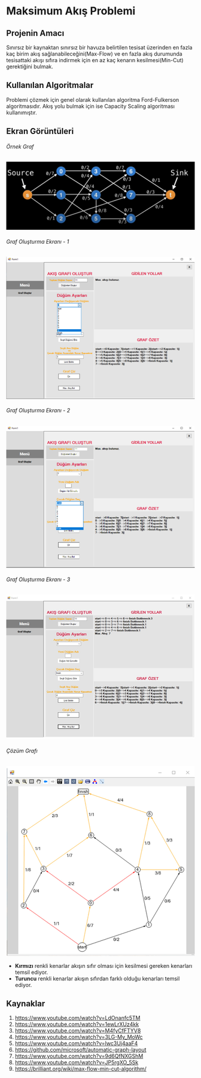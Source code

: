 # Maksimum Akış Problemi

## Projenin Amacı
Sınırsız bir kaynaktan sınırsız bir havuza belirtilen tesisat üzerinden en fazla kaç birim akış sağlanabileceğini(Max-Flow) ve en fazla akış durumunda tesisattaki akışı sıfıra indirmek için en az kaç kenarın kesilmesi(Min-Cut) gerektiğini bulmak.

## Kullanılan Algoritmalar
Problemi çözmek için genel olarak kullanılan algoritma Ford-Fulkerson algoritmasıdır. Akış yolu bulmak için ise Capacity Scaling algoritması kullanımıştır.

## Ekran Görüntüleri

###### Örnek Graf
![graf1](screenshots/exampleGraph.jpg)

###### Graf Oluşturma Ekranı - 1
![menu1](screenshots/mainmenu3.jpg)

###### Graf Oluşturma Ekranı - 2
![menu2](screenshots/mainmenu4.jpg)

###### Graf Oluşturma Ekranı - 3
![menu2](screenshots/mainmenu2.jpg)

###### Çözüm Grafı
![graf2](screenshots/solutionGraph.jpg)


- **Kırmızı** renkli kenarlar akışın sıfır olması için kesilmesi gereken kenarları temsil ediyor.
- **Turuncu** renkli kenarlar akışın sıfırdan farklı olduğu kenarları temsil ediyor.

## Kaynaklar
1. https://www.youtube.com/watch?v=LdOnanfc5TM
2. https://www.youtube.com/watch?v=1ewLrXUz4kk
3. https://www.youtube.com/watch?v=M4fyCfFTYV8
4. https://www.youtube.com/watch?v=3LG-My_MoWc
5. https://www.youtube.com/watch?v=Iwc3Uj4aaF4
6. https://github.com/microsoft/automatic-graph-layout
7. https://www.youtube.com/watch?v=9d6QfNXGShM
8. https://www.youtube.com/watch?v=JP5rgXO_5Sk
9. https://brilliant.org/wiki/max-flow-min-cut-algorithm/
